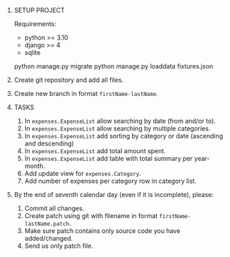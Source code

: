 1. SETUP PROJECT

   Requirements:
   - python >= 3.10
   - django >= 4
   - sqlite
   
   python manage.py migrate
   python manage.py loaddata fixtures.json

2. Create git repository and add all files.
3. Create new branch in format `firstName-lastName`.
4. TASKS

   1. In `expenses.ExpenseList` allow searching by date (from and/or to).
   2. In `expenses.ExpenseList` allow searching by multiple categories.
   3. In `expenses.ExpenseList` add sorting by category or date (ascending and descending)
   4. In `expenses.ExpenseList` add total amount spent.
   5. In `expenses.ExpenseList` add table with total summary per year-month.
   6. Add update view for `expenses.Category`.
   7. Add number of expenses per category row in category list.

5. By the end of seventh calendar day (even if it is incomplete), please:
   1. Commit all changes.
   2. Create patch using git with filename in format `firstName-lastName.patch`.
   3. Make sure patch contains only source code you have added/changed.
   4. Send us only patch file.

